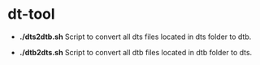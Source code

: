 # dt-tool

- **./dts2dtb.sh**
  Script to convert all dts files located in dts folder to dtb.
  
- **./dtb2dts.sh**
  Script to convert all dtb files located in dtb folder to dts.
